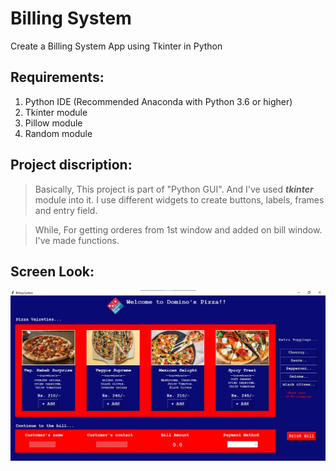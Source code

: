 # **Billing System**
Create a Billing System App using Tkinter in Python


## Requirements:
1. Python IDE (Recommended Anaconda with Python 3.6 or higher)
2. Tkinter module
3. Pillow module
4. Random module

## Project discription:
> Basically, This project is part of "Python GUI". And I've used **_tkinter_** module into it.
I use different widgets to create buttons, labels, frames and entry field.

> While, For getting orderes from 1st window and added on bill window. I've made functions.

## Screen Look:

<!-- Screen 1 -->

![Billing System Look](https://github.com/jaykothari-github/Bill-System/blob/main/Screen_1.jpg?raw=true)
